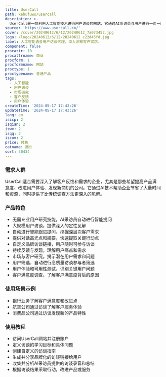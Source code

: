 ```yaml
---
title: UserCall
path: kehufuwu/usercall
description: >-
  UserCall是一款利用人工智能技术进行用户访谈的网站，它通过AI采访员与用户进行一对一的语音通话，从而收集高质量的用户反馈和洞察。这种技术可以大规模地进行用户访谈，提供比传统调查更深入的定性见解，同时节省时间和资源。UserCall的优势在于无需专业用户研究技能，能够自动进行智能跟进提问，帮助企业更好地理解客户需求，改进产品和业务。
source: 'https://www.usercall.co/'
cover: /cover/20240612/6/12/20240612_7a073452.jpg
logo: /logo/20240612/6/12/20240612_c22d45fd.jpg
label: 人工智能语音用户访谈代理，深入洞察客户需求。
component: false
procattr: 10
procattrname: 商业
procform: 1
procformname: 网站
proctype: 1
proctypename: 普通产品
tags:
  - 人工智能
  - 用户访谈
  - 市场研究
  - 客户反馈
  - 用户体验
createTime: '2024-05-17 17:43:26'
updateTime: '2024-05-17 17:43:26'
lang: en
isicp: 2
isqian: 2
iswx: 2
isqq: 2
iscom: 2
price: 付费
catname: 商业
sort: 30434
---
```




### 需求人群
UserCall适合需要深入了解客户反馈和需求的企业，尤其是那些希望提高产品满意度、改进用户体验、发现新商机的公司。它通过AI技术帮助企业节省了大量时间和资源，同时提供了比传统调查方法更深入的见解。

### 产品特色
- 无需专业用户研究技能，AI采访员自动进行智能提问
- 大规模用户访谈，提供深入的定性见解
- 自动进行智能跟进提问，挖掘深层次客户需求
- 提供对话高光点和摘要，快速提取关键行动点
- 自定义品牌访谈链接，用户随时可参与访谈
- 持续反馈与发现，理解用户痛点和需求
- 市场与客户研究，揭示潜在用户需求和问题
- 用户筛选，自动进行高质量访谈参与者筛选
- 用户体验和可用性测试，识别关键用户问题
- 客户满意度调查，了解客户满意度背后的原因

### 使用场景示例
- 银行业务了解客户满意度和改进点
- 航空公司通过访谈了解客户服务体验
- 消费品公司通过访谈发现新的产品特性

### 使用教程
- 访问UserCall网站并注册账户
- 定义访谈的学习目标和具体问题
- 创建自定义的访谈指南
- 生成并分享品牌化的访谈链接给用户
- 收集并分析AI采访员提供的访谈录音和总结
- 根据访谈结果采取行动，改进产品或服务

  
